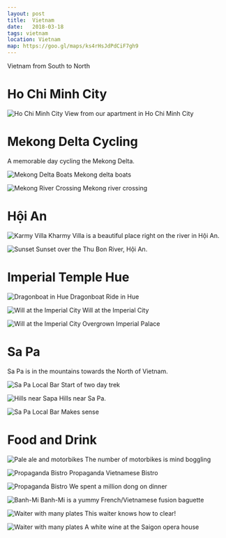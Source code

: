 ```yaml
---
layout: post
title:  Vietnam
date:   2018-03-18
tags: vietnam
location: Vietnam
map: https://goo.gl/maps/ks4rHsJdPdCiF7gh9
---
```


Vietnam from South to North

Ho Chi Minh City
================

![Ho Chi Minh City](/photos/vietnam/ho-chi-minh-city.jpg)
View from our apartment in Ho Chi Minh City

Mekong Delta Cycling
====================
A memorable day cycling the Mekong Delta.

![Mekong Delta Boats](/photos/vietnam/mekong1.jpg)
Mekong delta boats

![Mekong River Crossing](/photos/vietnam/mekong2.jpg)
Mekong river crossing

Hội An
======
![Karmy Villa](/photos/vietnam/kharmy1.jpg)
Kharmy Villa is a beautiful place right on the river in Hội An.

![Sunset](/photos/vietnam/hoi-an-sunset.jpg)
Sunset over the Thu Bon River, Hội An.

Imperial Temple Hue
===================
![Dragonboat in Hue](/photos/vietnam/hue-dragonboat.jpg)
Dragonboat Ride in Hue

![Will at the Imperial City](/photos/vietnam/will-imperial-city-hue.jpg)
Will at the Imperial City

![Will at the Imperial City](/photos/vietnam/hue.jpg)
Overgrown Imperial Palace

Sa Pa
=====
Sa Pa is in the mountains towards the North of Vietnam.

![Sa Pa Local Bar](/photos/vietnam/sapa-trek.jpg)
Start of two day trek

![Hills near Sapa](/photos/vietnam/sapa-hills.jpg)
Hills near Sa Pa.

![Sa Pa Local Bar](/photos/vietnam/sapa-local-bar.jpg)
Makes sense

Food and Drink
==============

![Pale ale and motorbikes](/photos/vietnam/pale-ale.jpg)
The number of motorbikes is mind boggling

![Propaganda Bistro](/photos/vietnam/will-propaganda.jpg)
Propaganda Vietnamese Bistro

![Propaganda Bistro](/photos/vietnam/propaganda.jpg)
We spent a million dong on dinner

![Banh-Mi](/photos/vietnam/banh-mi.jpg)
Banh-Mi is a yummy French/Vietnamese fusion baguette

![Waiter with many plates](/photos/vietnam/plate-master.jpg)
This waiter knows how to clear!

![Waiter with many plates](/photos/vietnam/saigon-opera-house.jpg)
A white wine at the Saigon opera house

